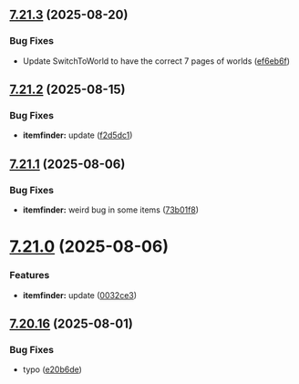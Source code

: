 ## [7.21.3](https://github.com/Torwent/SRL-T/compare/v7.21.2...v7.21.3) (2025-08-20)


### Bug Fixes

* Update SwitchToWorld to have the correct 7 pages of worlds ([ef6eb6f](https://github.com/Torwent/SRL-T/commit/ef6eb6feed792db66b8466a04733e7f783a52c1e))



## [7.21.2](https://github.com/Torwent/SRL-T/compare/v7.21.1...v7.21.2) (2025-08-15)


### Bug Fixes

* **itemfinder:** update ([f2d5dc1](https://github.com/Torwent/SRL-T/commit/f2d5dc1aac9909a8f3e68df3df8b53d4d80c4947))



## [7.21.1](https://github.com/Torwent/SRL-T/compare/v7.21.0...v7.21.1) (2025-08-06)


### Bug Fixes

* **itemfinder:** weird bug in some items ([73b01f8](https://github.com/Torwent/SRL-T/commit/73b01f8ced563260f14bd57f114da2621dd526be))



# [7.21.0](https://github.com/Torwent/SRL-T/compare/v7.20.16...v7.21.0) (2025-08-06)


### Features

* **itemfinder:** update ([0032ce3](https://github.com/Torwent/SRL-T/commit/0032ce329780611cb84a4d4e8d82cc7c34730361))



## [7.20.16](https://github.com/Torwent/SRL-T/compare/v7.20.15...v7.20.16) (2025-08-01)


### Bug Fixes

* typo ([e20b6de](https://github.com/Torwent/SRL-T/commit/e20b6de0f58863b419862cc0d08e443c73958c08))




